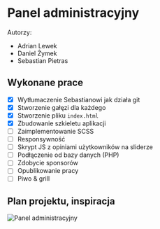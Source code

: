 # Panel administracyjny
Autorzy:
 - Adrian Lewek
 - Daniel Żymek
 - Sebastian Pietras
## Wykonane prace
 - [x] Wytłumaczenie Sebastianowi jak działa git
 - [x] Stworzenie gałęzi dla każdego
 - [x] Stworzenie pliku `index.html`
 - [x] Zbudowanie szkieletu aplikacji
 - [ ] Zaimplementowanie SCSS
 - [ ] Responsywność
 - [ ] Skrypt JS z opiniami użytkowników na sliderze
 - [ ] Podłączenie od bazy danych (PHP)
 - [ ] Zdobycie sponsorów
 - [ ] Opublikowanie pracy
 - [ ] Piwo & grill

 ## Plan projektu, inspiracja
![Panel administracyjny](https://windu.org/data/files/image/r/thumbs/940_626_fit_original_99_dsndnw.png)

